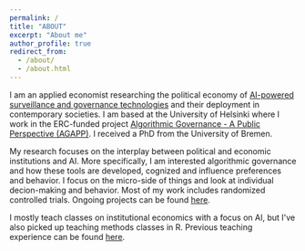 ```yaml
---
permalink: /
title: "ABOUT"
excerpt: "About me"
author_profile: true
redirect_from: 
  - /about/
  - /about.html
---
```

I am an applied economist researching the political economy of <a href="https://journals.sagepub.com/doi/10.1177/00104140241290208">AI-powered surveillance and governance technologies</a> and their deployment in contemporary societies. I am based at the University of Helsinki where I work in the ERC-funded project <a href="https://www.helsinki.fi/en/projects/algorithmic-governance">Algorithmic Governance - A Public Perspective (AGAPP)</a>. I received a PhD from the University of Bremen.

My research focuses on the interplay between political and economic institutions and AI. More specifically, I am interested algorithmic governance and how these tools are developed, cognized and influence preferences and behavior. I focus on the micro-side of things and look at individual decion-making and behavior. Most of my work includes randomized controlled trials. Ongoing projects can be found <a href="https://dkarpa.github.io/projects/">here</a>.

I mostly teach classes on institutional economics with a focus on AI, but I've also picked up teaching methods classes in R. Previous teaching experience can be found <a href="https://dkarpa.github.io/teaching/">here</a>.